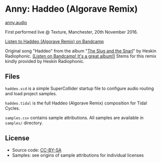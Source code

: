 # Anny: Haddeo (Algorave Remix)

[anny.audio](https://www.anny.audio)

First performed live @ Texture, Manchester, 20th November 2016.

[Listen to Haddeo (Algorave Remix) on Bandcamp](https://annyfm.bandcamp.com/track/haddeo-algorave-remix)

Original song "Haddeo" from the album "[The Slug and the Snarl](http://heskinradiophonic.co.uk/listen/the-slug-and-the-snarl/)" by Heskin Radiophonic. [(Listen on Bandcamp! It's a great album!)](http://music.triumcirculorum.net/album/tct5-the-slug-and-the-snarl) Stems for this remix kindly provided by Heskin Radiophonic.

## Files

`haddeo.scd` is a simple SuperCollider startup file to configure audio routing and load project samples.

`haddeo.tidal` is the full Haddeo (Algorave Remix) composition for Tidal Cycles.

`samples.csv` contains sample attributions. All samples are available in `samples/` directory.

## License

- Source code: [CC-BY-SA](https://creativecommons.org/licenses/by-sa/4.0/)
- Samples: see origins of sample attributions for individual licenses
